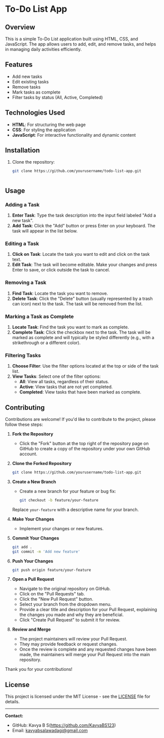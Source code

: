 # To-Do List App

## Overview

This is a simple To-Do List application built using HTML, CSS, and JavaScript. The app allows users to add, edit, and remove tasks, and helps in managing daily activities efficiently.

## Features

- Add new tasks
- Edit existing tasks
- Remove tasks
- Mark tasks as complete
- Filter tasks by status (All, Active, Completed)

## Technologies Used

- **HTML**: For structuring the web page
- **CSS**: For styling the application
- **JavaScript**: For interactive functionality and dynamic content

## Installation

1. Clone the repository:
   ```bash
   git clone https://github.com/yourusername/todo-list-app.git



## Usage

### Adding a Task

1. **Enter Task**: Type the task description into the input field labeled "Add a new task".
2. **Add Task**: Click the "Add" button or press Enter on your keyboard. The task will appear in the list below.

### Editing a Task

1. **Click on Task**: Locate the task you want to edit and click on the task text.
2. **Edit Task**: The task will become editable. Make your changes and press Enter to save, or click outside the task to cancel.

### Removing a Task

1. **Find Task**: Locate the task you want to remove.
2. **Delete Task**: Click the "Delete" button (usually represented by a trash can icon) next to the task. The task will be removed from the list.

### Marking a Task as Complete

1. **Locate Task**: Find the task you want to mark as complete.
2. **Complete Task**: Click the checkbox next to the task. The task will be marked as complete and will typically be styled differently (e.g., with a strikethrough or a different color).

### Filtering Tasks

1. **Choose Filter**: Use the filter options located at the top or side of the task list.
2. **View Tasks**: Select one of the filter options:
   - **All**: View all tasks, regardless of their status.
   - **Active**: View tasks that are not yet completed.
   - **Completed**: View tasks that have been marked as complete.

## Contributing

Contributions are welcome! If you'd like to contribute to the project, please follow these steps:

1. **Fork the Repository**
   - Click the "Fork" button at the top right of the repository page on GitHub to create a copy of the repository under your own GitHub account.

2. **Clone the Forked Repository**
   ```bash
   git clone https://github.com/yourusername/todo-list-app.git
3. **Create a New Branch**
   - Create a new branch for your feature or bug fix:
     ```bash
     git checkout -b feature/your-feature
     ```
   Replace `your-feature` with a descriptive name for your branch.

4. **Make Your Changes**
   - Implement your changes or new features.

5. **Commit Your Changes**
   ```bash
   git add .
   git commit -m 'Add new feature'
6. **Push Your Changes**
   ```bash
   git push origin feature/your-feature
7. **Open a Pull Request**
   - Navigate to the original repository on GitHub.
   - Click on the "Pull Requests" tab.
   - Click the "New Pull Request" button.
   - Select your branch from the dropdown menu.
   - Provide a clear title and description for your Pull Request, explaining the changes you made and why they are beneficial.
   - Click "Create Pull Request" to submit it for review.

8. **Review and Merge**
   - The project maintainers will review your Pull Request.
   - They may provide feedback or request changes.
   - Once the review is complete and any requested changes have been made, the maintainers will merge your Pull Request into the main repository.

Thank you for your contributions!


## License

This project is licensed under the MIT License - see the [LICENSE](LICENSE) file for details.


---

**Contact:**

- GitHub: Kavya B S(https://github.com/KavyaBS123)
- Email: kavyabsalawadagi@gmail.com
